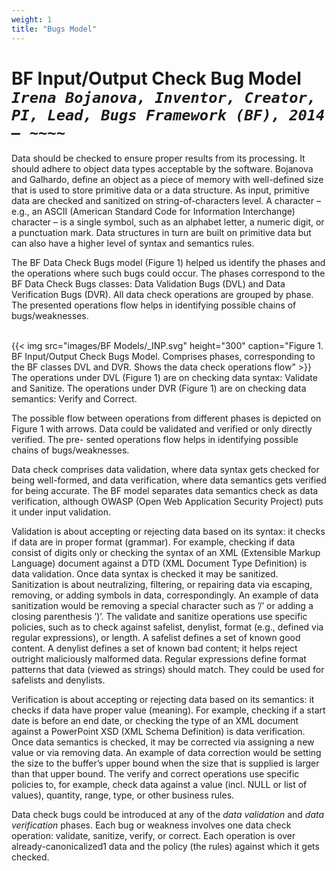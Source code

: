 ```yaml
---
weight: 1
title: "Bugs Model"
---
```

# BF Input/Output Check Bug Model <br/>_`Irena Bojanova, Inventor, Creator, PI, Lead, Bugs Framework (BF), 2014 – ~~~~`_

Data should be checked to ensure proper results from its processing. It should adhere to object data types acceptable by the software. Bojanova and Galhardo, define an object as a piece of memory with well-defined size that is used to store primitive data or a data structure. As input, primitive data are checked and sanitized on string-of-characters level. A character – e.g., an ASCII (American Standard Code for Information Interchange) character – is a single symbol, such as an alphabet letter, a numeric digit, or a punctuation mark. Data structures in turn are built on primitive data but can also have a higher level of syntax and semantics rules.

The BF Data Check Bugs model (Figure 1) helped us identify the phases and the operations where such bugs could occur. The phases correspond to the BF Data Check Bugs classes: Data Validation Bugs (DVL) and Data Verification Bugs (DVR). All data check operations are grouped by phase. The presented operations flow helps in identifying possible chains of bugs/weaknesses.
<br/><br/>

{{< img src="images/BF Models/_INP.svg" height="300" caption="Figure 1. BF Input/Output Check Bugs Model. Comprises phases, corresponding to the BF classes DVL and DVR. Shows the data check operations flow" >}}
<br/>
The operations under DVL (Figure 1) are on checking data syntax: Validate and Sanitize. The operations under DVR (Figure 1) are on checking data semantics: Verify and Correct.

The possible flow between operations from different phases is depicted on Figure 1 with arrows. Data could be validated and verified or only directly verified. The pre- sented operations flow helps in identifying possible chains of bugs/weaknesses.

Data check comprises data validation, where data syntax gets checked for being well-formed, and data verification, where data semantics gets verified for being accurate. The BF model separates data semantics check as data verification, although OWASP (Open Web Application Security Project) puts it under input validation.

Validation is about accepting or rejecting data based on its syntax: it checks if data are in proper format (grammar). For example, checking if data consist of digits only or checking the syntax of an XML (Extensible Markup Language) document against a DTD (XML Document Type Definition) is data validation. Once data syntax is checked it may be sanitized. Sanitization is about neutralizing, filtering, or repairing data via escaping, removing, or adding symbols in data, correspondingly. An example of data sanitization would be removing a special character such as ’/’ or adding a closing parenthesis ’)’. The validate and sanitize operations use specific policies, such as to check against safelist, denylist, format (e.g., defined via regular expressions), or length. A safelist defines a set of known good content. A denylist defines a set of known bad content; it helps reject outright maliciously malformed data. Regular expressions define format patterns that data (viewed as strings) should match. They could be used for safelists and denylists.

Verification is about accepting or rejecting data based on its semantics: it checks if data have proper value (meaning). For example, checking if a start date is before an end date, or checking the type of an XML document against a PowerPoint XSD (XML Schema Definition) is data verification. Once data semantics is checked, it may be corrected via assigning a new value or via removing data. An example of data correction would be setting the size to the buffer’s upper bound when the size that is supplied is larger than that upper bound. The verify and correct operations use specific policies to, for example, check data against a value (incl. NULL or list of values), quantity, range, type, or other business rules.

Data check bugs could be introduced at any of the _data validation_ and _data verification_ phases. Each bug or weakness involves one data check operation: validate, sanitize, verify, or correct. Each operation is over already-canonicalized1 data and the policy (the rules) against which it gets checked.